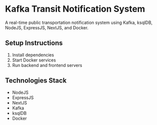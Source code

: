 # Kafka Transit Notification System

A real-time public transportation notification system using Kafka, ksqlDB, NodeJS, ExpressJS, NextJS, and Docker.

## Setup Instructions

1. Install dependencies
2. Start Docker services
3. Run backend and frontend servers

## Technologies Stack

- NodeJS
- ExpressJS
- NextJS
- Kafka
- ksqlDB
- Docker